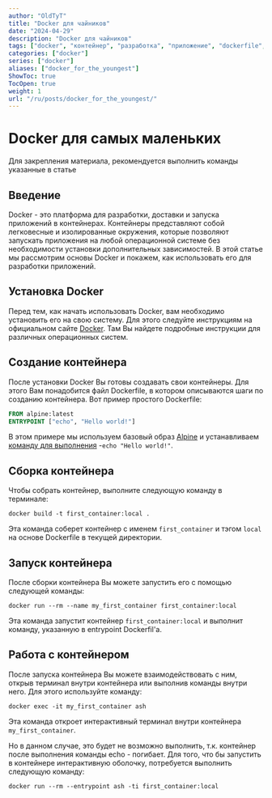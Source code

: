 ```yaml
---
author: "OldTyT"
title: "Docker для чайников"
date: "2024-04-29"
description: "Docker для чайников"
tags: ["docker", "контейнер", "разработка", "приложение", "dockerfile", "основа", "база", "DevOps", "docker", "devops", "base", "для_чайников"]
categories: ["docker"]
series: ["docker"]
aliases: ["docker_for_the_youngest"]
ShowToc: true
TocOpen: true
weight: 1
url: "/ru/posts/docker_for_the_youngest/"
---
```


# Docker для самых маленьких

Для закрепления материала, рекомендуется выполнить команды указанные в статье

## Введение

Docker - это платформа для разработки, доставки и запуска приложений в контейнерах. Контейнеры представляют собой легковесные и изолированные окружения, которые позволяют запускать приложения на любой операционной системе без необходимости установки дополнительных зависимостей. В этой статье мы рассмотрим основы Docker и покажем, как использовать его для разработки приложений.

## Установка Docker

Перед тем, как начать использовать Docker, вам необходимо установить его на свою систему. Для этого следуйте инструкциям на официальном сайте [Docker](https://docs.docker.com/engine/install/). Там Вы найдете подробные инструкции для различных операционных систем.

## Создание контейнера

После установки Docker Вы готовы создавать свои контейнеры. Для этого Вам понадобится файл Dockerfile, в котором описываются шаги по созданию контейнера. Вот пример простого Dockerfile:

```Dockerfile
FROM alpine:latest
ENTRYPOINT ["echo", "Hello world!"]
```

В этом примере мы используем базовый образ [Alpine](https://hub.docker.com/_/alpine) и устанавливаем [команду для выполнения](https://docs.docker.com/engine/reference/builder/#entrypoint) -`echo "Hello world!"`.

## Сборка контейнера

Чтобы собрать контейнер, выполните следующую команду в терминале:

```
docker build -t first_container:local .
```

Эта команда соберет контейнер с именем `first_container` и тэгом `local` на основе Dockerfile в текущей директории.

## Запуск контейнера

После сборки контейнера Вы можете запустить его с помощью следующей команды:

```
docker run --rm --name my_first_container first_container:local
```

Эта команда запустит контейнер `first_container:local` и выполнит команду, указанную в entrypoint Dockerfil'a.

## Работа с контейнером

После запуска контейнера Вы можете взаимодействовать с ним, открыв терминал внутри контейнера или выполнив команды внутри него. Для этого используйте команду:

```
docker exec -it my_first_container ash
```

Эта команда откроет интерактивный терминал внутри контейнера `my_first_container`.

Но в данном случае, это будет не возможно выполнить, т.к. контейнер после выполнения команды echo - погибает. Для того, что бы запустить в контейнере интерактивную оболочку, потребуется выполнить следующую команду:

```
docker run --rm --entrypoint ash -ti first_container:local
```
